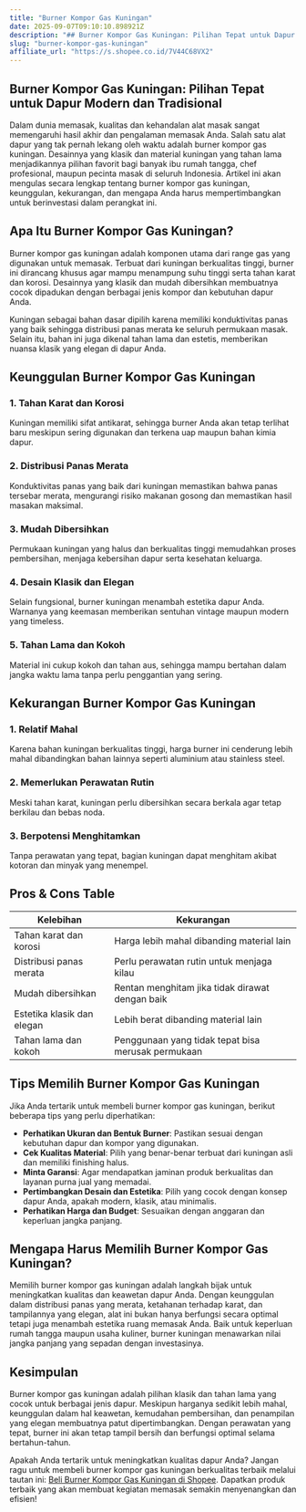 ```yaml
---
title: "Burner Kompor Gas Kuningan"
date: 2025-09-07T09:10:10.898921Z
description: "## Burner Kompor Gas Kuningan: Pilihan Tepat untuk Dapur Modern dan Tradisional..."
slug: "burner-kompor-gas-kuningan"
affiliate_url: "https://s.shopee.co.id/7V44C68VX2"
---
```

## Burner Kompor Gas Kuningan: Pilihan Tepat untuk Dapur Modern dan Tradisional

Dalam dunia memasak, kualitas dan kehandalan alat masak sangat memengaruhi hasil akhir dan pengalaman memasak Anda. Salah satu alat dapur yang tak pernah lekang oleh waktu adalah burner kompor gas kuningan. Desainnya yang klasik dan material kuningan yang tahan lama menjadikannya pilihan favorit bagi banyak ibu rumah tangga, chef profesional, maupun pecinta masak di seluruh Indonesia. Artikel ini akan mengulas secara lengkap tentang burner kompor gas kuningan, keunggulan, kekurangan, dan mengapa Anda harus mempertimbangkan untuk berinvestasi dalam perangkat ini.

## Apa Itu Burner Kompor Gas Kuningan?

Burner kompor gas kuningan adalah komponen utama dari range gas yang digunakan untuk memasak. Terbuat dari kuningan berkualitas tinggi, burner ini dirancang khusus agar mampu menampung suhu tinggi serta tahan karat dan korosi. Desainnya yang klasik dan mudah dibersihkan membuatnya cocok dipadukan dengan berbagai jenis kompor dan kebutuhan dapur Anda.

Kuningan sebagai bahan dasar dipilih karena memiliki konduktivitas panas yang baik sehingga distribusi panas merata ke seluruh permukaan masak. Selain itu, bahan ini juga dikenal tahan lama dan estetis, memberikan nuansa klasik yang elegan di dapur Anda.

## Keunggulan Burner Kompor Gas Kuningan

### 1. **Tahan Karat dan Korosi**
Kuningan memiliki sifat antikarat, sehingga burner Anda akan tetap terlihat baru meskipun sering digunakan dan terkena uap maupun bahan kimia dapur.

### 2. **Distribusi Panas Merata**
Konduktivitas panas yang baik dari kuningan memastikan bahwa panas tersebar merata, mengurangi risiko makanan gosong dan memastikan hasil masakan maksimal.

### 3. **Mudah Dibersihkan**
Permukaan kuningan yang halus dan berkualitas tinggi memudahkan proses pembersihan, menjaga kebersihan dapur serta kesehatan keluarga.

### 4. **Desain Klasik dan Elegan**
Selain fungsional, burner kuningan menambah estetika dapur Anda. Warnanya yang keemasan memberikan sentuhan vintage maupun modern yang timeless.

### 5. **Tahan Lama dan Kokoh**
Material ini cukup kokoh dan tahan aus, sehingga mampu bertahan dalam jangka waktu lama tanpa perlu penggantian yang sering.

## Kekurangan Burner Kompor Gas Kuningan

### 1. **Relatif Mahal**
Karena bahan kuningan berkualitas tinggi, harga burner ini cenderung lebih mahal dibandingkan bahan lainnya seperti aluminium atau stainless steel.

### 2. **Memerlukan Perawatan Rutin**
Meski tahan karat, kuningan perlu dibersihkan secara berkala agar tetap berkilau dan bebas noda.

### 3. **Berpotensi Menghitamkan**
Tanpa perawatan yang tepat, bagian kuningan dapat menghitam akibat kotoran dan minyak yang menempel.

## Pros & Cons Table

| Kelebihan | Kekurangan |
|-------------|--------------|
| Tahan karat dan korosi | Harga lebih mahal dibanding material lain |
| Distribusi panas merata | Perlu perawatan rutin untuk menjaga kilau |
| Mudah dibersihkan | Rentan menghitam jika tidak dirawat dengan baik |
| Estetika klasik dan elegan | Lebih berat dibanding material lain |
| Tahan lama dan kokoh | Penggunaan yang tidak tepat bisa merusak permukaan |

## Tips Memilih Burner Kompor Gas Kuningan

Jika Anda tertarik untuk membeli burner kompor gas kuningan, berikut beberapa tips yang perlu diperhatikan:

- **Perhatikan Ukuran dan Bentuk Burner**: Pastikan sesuai dengan kebutuhan dapur dan kompor yang digunakan.
- **Cek Kualitas Material**: Pilih yang benar-benar terbuat dari kuningan asli dan memiliki finishing halus.
- **Minta Garansi**: Agar mendapatkan jaminan produk berkualitas dan layanan purna jual yang memadai.
- **Pertimbangkan Desain dan Estetika**: Pilih yang cocok dengan konsep dapur Anda, apakah modern, klasik, atau minimalis.
- **Perhatikan Harga dan Budget**: Sesuaikan dengan anggaran dan keperluan jangka panjang.

## Mengapa Harus Memilih Burner Kompor Gas Kuningan?

Memilih burner kompor gas kuningan adalah langkah bijak untuk meningkatkan kualitas dan keawetan dapur Anda. Dengan keunggulan dalam distribusi panas yang merata, ketahanan terhadap karat, dan tampilannya yang elegan, alat ini bukan hanya berfungsi secara optimal tetapi juga menambah estetika ruang memasak Anda. Baik untuk keperluan rumah tangga maupun usaha kuliner, burner kuningan menawarkan nilai jangka panjang yang sepadan dengan investasinya.

## Kesimpulan

Burner kompor gas kuningan adalah pilihan klasik dan tahan lama yang cocok untuk berbagai jenis dapur. Meskipun harganya sedikit lebih mahal, keunggulan dalam hal keawetan, kemudahan pembersihan, dan penampilan yang elegan membuatnya patut dipertimbangkan. Dengan perawatan yang tepat, burner ini akan tetap tampil bersih dan berfungsi optimal selama bertahun-tahun.

Apakah Anda tertarik untuk meningkatkan kualitas dapur Anda? Jangan ragu untuk membeli burner kompor gas kuningan berkualitas terbaik melalui tautan ini: [Beli Burner Kompor Gas Kuningan di Shopee](https://s.shopee.co.id/7V44C68VX2). Dapatkan produk terbaik yang akan membuat kegiatan memasak semakin menyenangkan dan efisien!